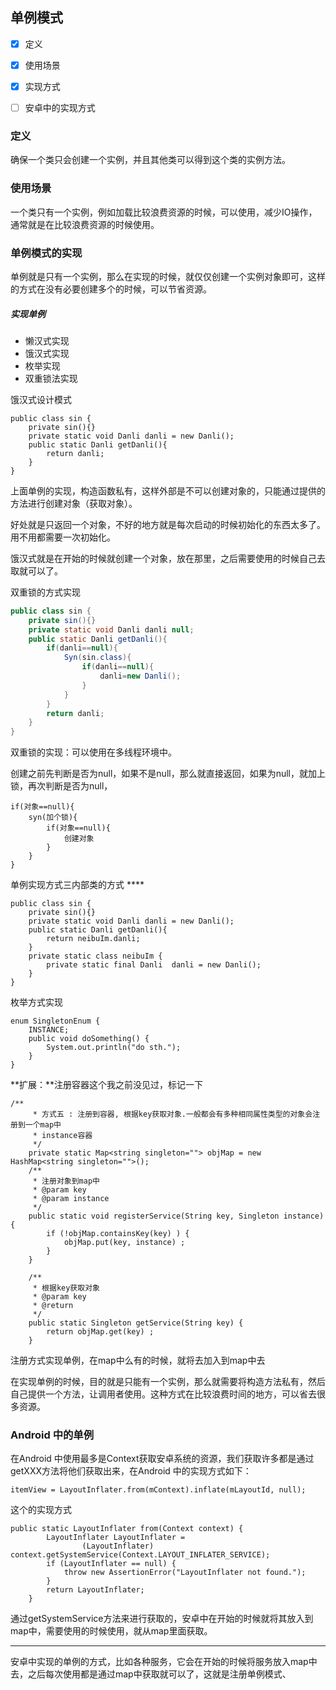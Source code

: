 ## 单例模式

- [x] 定义
- [x] 使用场景
- [x] 实现方式
- [ ] 安卓中的实现方式



### 定义

确保一个类只会创建一个实例，并且其他类可以得到这个类的实例方法。

### 使用场景

一个类只有一个实例，例如加载比较浪费资源的时候，可以使用，减少IO操作，通常就是在比较浪费资源的时候使用。

### 单例模式的实现

单例就是只有一个实例，那么在实现的时候，就仅仅创建一个实例对象即可，这样的方式在没有必要创建多个的时候，可以节省资源。

##### 实现单例

- 懒汉式实现
- 饿汉式实现
- 枚举实现
- 双重锁法实现

饿汉式设计模式

```
public class sin {
	private sin(){}
    private static void Danli danli = new Danli();
    public static Danli getDanli(){
        return danli;
    }
}
```

上面单例的实现，构造函数私有，这样外部是不可以创建对象的，只能通过提供的方法进行创建对象（获取对象）。

好处就是只返回一个对象，不好的地方就是每次启动的时候初始化的东西太多了。用不用都需要一次初始化。

饿汉式就是在开始的时候就创建一个对象，放在那里，之后需要使用的时候自己去取就可以了。

双重锁的方式实现

```java
public class sin {
	private sin(){}
    private static void Danli danli null;
    public static Danli getDanli(){
        if(danli==null){
            Syn(sin.class){
                if(danli==null){
                    danli=new Danli();
                }
            }
        }
        return danli;
    }
}
```

双重锁的实现：可以使用在多线程环境中。

​	创建之前先判断是否为null，如果不是null，那么就直接返回，如果为null，就加上锁，再次判断是否为null，

```
if(对象==null){
	syn(加个锁){
		if(对象==null){
            创建对象
		}
	}
}
```

单例实现方式三内部类的方式 ****

```
public class sin {
	private sin(){}
    private static void Danli danli = new Danli();
    public static Danli getDanli(){
        return neibuIm.danli;
    }
    private static class neibuIm {
        private static final Danli  danli = new Danli();
    }
}
```



枚举方式实现

```
enum SingletonEnum {
	INSTANCE;
	public void doSomething() {
		System.out.println("do sth.");
	}
}
```

**扩展：**注册容器这个我之前没见过，标记一下

```
/**
	 * 方式五 : 注册到容器, 根据key获取对象.一般都会有多种相同属性类型的对象会注册到一个map中
	 * instance容器
	 */
	private static Map<string singleton=""> objMap = new HashMap<string singleton="">();
	/**
	 * 注册对象到map中
	 * @param key
	 * @param instance
	 */
	public static void registerService(String key, Singleton instance) {
		if (!objMap.containsKey(key) ) {
			objMap.put(key, instance) ;
		}
	}
	
	/**
	 * 根据key获取对象
	 * @param key
	 * @return
	 */
	public static Singleton getService(String key) {
		return objMap.get(key) ;
	}
```

注册方式实现单例，在map中么有的时候，就将去加入到map中去

在实现单例的时候，目的就是只能有一个实例，那么就需要将构造方法私有，然后自己提供一个方法，让调用者使用。这种方式在比较浪费时间的地方，可以省去很多资源。



### Android 中的单例

在Android 中使用最多是Context获取安卓系统的资源，我们获取许多都是通过getXXX方法将他们获取出来，在Android 中的实现方式如下：

```
itemView = LayoutInflater.from(mContext).inflate(mLayoutId, null);
```

这个的实现方式

```
public static LayoutInflater from(Context context) {
        LayoutInflater LayoutInflater =
                (LayoutInflater) context.getSystemService(Context.LAYOUT_INFLATER_SERVICE);
        if (LayoutInflater == null) {
            throw new AssertionError("LayoutInflater not found.");
        }
        return LayoutInflater;
    }
```

通过getSystemService方法来进行获取的，安卓中在开始的时候就将其放入到map中，需要使用的时候使用，就从map里面获取。

-------

安卓中实现的单例的方式，比如各种服务，它会在开始的时候将服务放入map中去，之后每次使用都是通过map中获取就可以了，这就是注册单例模式、

























